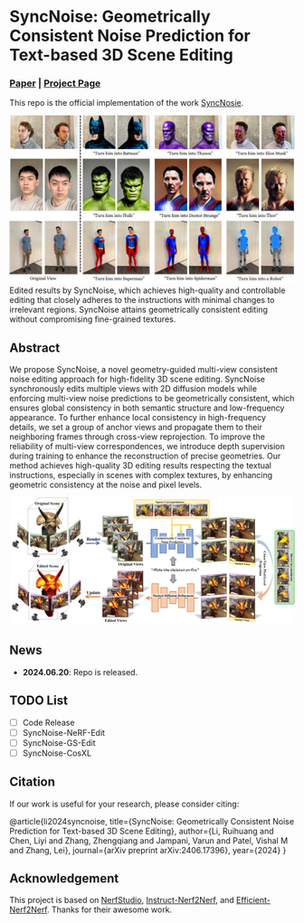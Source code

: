 # SyncNoise: Geometrically Consistent Noise Prediction for Text-based 3D Scene Editing

### [Paper](https://arxiv.org/abs/2406.17396) | [Project Page](https://lslrh.github.io/syncnoise.github.io/)

This repo is the official implementation of the work [SyncNosie](https://lslrh.github.io/syncnoise.github.io/).

<img src="imgs/result.jpg" width="800px"/>
Edited results by SyncNoise, which achieves high-quality and controllable editing that closely adheres to the instructions with minimal changes to irrelevant regions. SyncNoise attains geometrically consistent editing without compromising fine-grained textures.

## Abstract
We propose SyncNoise, a novel geometry-guided multi-view consistent noise editing approach for high-fidelity 3D scene editing. SyncNoise synchronously edits multiple views with 2D diffusion models while enforcing multi-view noise predictions to be geometrically consistent, which ensures global consistency in both semantic structure and low-frequency appearance. To further enhance local consistency in high-frequency details, we set a group of anchor views and propagate them to their neighboring frames through cross-view reprojection. To improve the reliability of multi-view correspondences, we introduce depth supervision during training to enhance the reconstruction of precise geometries. Our method achieves high-quality 3D editing results respecting the textual instructions, especially in scenes with complex textures, by enhancing geometric consistency at the noise and pixel levels. 

<img src="imgs/pipeline.jpg" width="800px"/>

## News
- **2024.06.20**: Repo is released.

## TODO List
- [ ] Code Release
- [ ] SyncNoise-NeRF-Edit
- [ ] SyncNoise-GS-Edit
- [ ] SyncNoise-CosXL

## Citation
If our work is useful for your research, please consider citing:

@article{li2024syncnoise,
  title={SyncNoise: Geometrically Consistent Noise Prediction for Text-based 3D Scene Editing},
  author={Li, Ruihuang and Chen, Liyi and Zhang, Zhengqiang and Jampani, Varun and Patel, Vishal M and Zhang, Lei},
  journal={arXiv preprint arXiv:2406.17396},
  year={2024}
}

## Acknowledgement
This project is based on [NerfStudio](https://github.com/nerfstudio-project/nerfstudio), [Instruct-Nerf2Nerf](https://github.com/ayaanzhaque/instruct-nerf2nerf), and [Efficient-Nerf2Nerf](https://github.com/gong-xuan/nerfstudio-en2n). Thanks for their awesome work.

